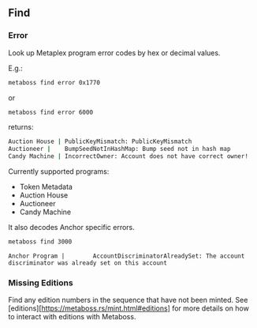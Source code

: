 ## Find

### Error

Look up Metaplex program error codes by hex or decimal values. 

E.g.:

```bash
metaboss find error 0x1770
```

or 

```bash
metaboss find error 6000
```

returns:

```bash
Auction House | PublicKeyMismatch: PublicKeyMismatch
Auctioneer |    BumpSeedNotInHashMap: Bump seed not in hash map
Candy Machine | IncorrectOwner: Account does not have correct owner!
```

Currently supported programs:

* Token Metadata 
* Auction House
* Auctioneer
* Candy Machine

It also decodes Anchor specific errors.

```bash
metaboss find 3000
```

```
Anchor Program |        AccountDiscriminatorAlreadySet: The account discriminator was already set on this account
```



### Missing Editions

Find any edition numbers in the sequence that have not been minted. See [editions][https://metaboss.rs/mint.html#editions] for more details on how to interact with editions with Metaboss.
